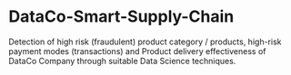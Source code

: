 # DataCo-Smart-Supply-Chain
Detection of high risk (fraudulent) product category / products, high-risk payment modes (transactions) and Product delivery effectiveness of DataCo Company through suitable Data Science techniques.

